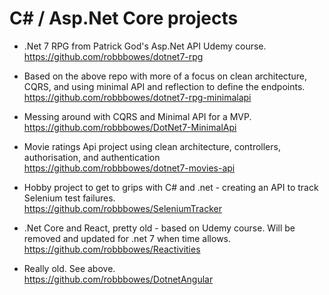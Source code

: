 # C# / Asp.Net Core projects

* .Net 7 RPG from Patrick God's Asp.Net API Udemy course.  
https://github.com/robbbowes/dotnet7-rpg


* Based on the above repo with more of a focus on clean architecture, CQRS, and using minimal API and reflection to define the endpoints.  
https://github.com/robbbowes/dotnet7-rpg-minimalapi


* Messing around with CQRS and Minimal API for a MVP.  
https://github.com/robbbowes/DotNet7-MinimalApi


* Movie ratings Api project using clean architecture, controllers, authorisation, and authentication
https://github.com/robbbowes/dotnet7-movies-api


* Hobby project to get to grips with C# and .net - creating an API to track Selenium test failures.  
https://github.com/robbbowes/SeleniumTracker


* .Net Core and React, pretty old - based on Udemy course.  Will be removed and updated for .net 7 when time allows.  
https://github.com/robbbowes/Reactivities


* Really old.  See above.  
https://github.com/robbbowes/DotnetAngular
